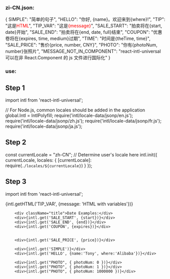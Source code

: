 ### zi-CN.json:

{
SIMPLE": "简单的句子",
"HELLO": "你好, {name}。欢迎来到{where}!",
"TIP": "这是<span style='color:red'>HTML</span>",
"TIP_VAR": "这是<span style='color:red'>{message}</span>",
"SALE_START": "拍卖将在{start, date}开始",
"SALE_END": "拍卖将在{end, date, full}结束",
"COUPON": "优惠卷将在{expires, time, medium}过期",
"TIME": "时间是{theTime, time}",
"SALE_PRICE": "售价{price, number, CNY}",
"PHOTO": "你有{photoNum, number}张照片",
"MESSAGE_NOT_IN_COMPONENT": "react-intl-universal 可以在非 React.Component 的 js 文件进行国际化"
}

### use:

## Step 1

import intl from 'react-intl-universal';

// For Node.js, common locales should be added in the application
global.Intl = IntlPolyfill;
require('intl/locale-data/jsonp/en.js');
require('intl/locale-data/jsonp/zh.js');
require('intl/locale-data/jsonp/fr.js');
require('intl/locale-data/jsonp/ja.js');

## Step 2

const currentLocale = "zh-CN"; // Determine user's locale here
intl.init({
currentLocale,
locales: {
[currentLocale]: require(`./locales/${currentLocale}`)
}
});

## Step 3

import intl from 'react-intl-universal';

 <div>{intl.getHTML('TIP_VAR', {message: 'HTML with variables'})}</div>

        <div className="title">Date Examples:</div>
        <div>{intl.get('SALE_START', {start})}</div>
        <div>{intl.get('SALE_END', {end})}</div>
        <div>{intl.get('COUPON', {expires})}</div>


        <div>{intl.get('SALE_PRICE', {price})}</div>

        <div>{intl.get('SIMPLE')}</div>
        <div>{intl.get('HELLO', {name:'Tony', where:'Alibaba'})}</div>

        <div>{intl.get("PHOTO", { photoNum: 0 })}</div>
        <div>{intl.get("PHOTO", { photoNum: 1 })}</div>
        <div>{intl.get("PHOTO", { photoNum: 1000000 })}</div>
